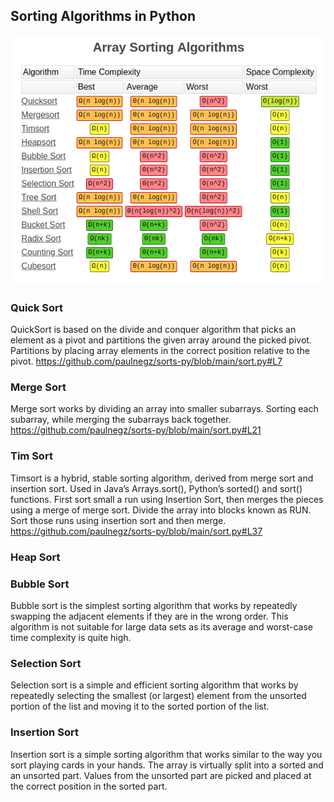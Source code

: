 ## Sorting Algorithms in Python

![alt text](https://github.com/paulnegz/sorts-py/blob/main/img/sorts.png)


### Quick Sort 

QuickSort is based on the divide and conquer algorithm that picks an element as a pivot and partitions the given array around the picked pivot. Partitions by placing array elements in the correct position relative to the pivot.
 https://github.com/paulnegz/sorts-py/blob/main/sort.py#L7


### Merge Sort

Merge sort works by dividing an array into smaller subarrays. Sorting each subarray, while merging the subarrays back together.
 https://github.com/paulnegz/sorts-py/blob/main/sort.py#L21


### Tim Sort

Timsort is a hybrid, stable sorting algorithm, derived from merge sort and insertion sort.
Used in Java’s Arrays.sort(), Python’s sorted() and sort() functions.
First sort small a run using Insertion Sort, then merges the pieces using a merge of merge sort. Divide the array into blocks known as RUN. Sort those runs using insertion sort and then merge.
https://github.com/paulnegz/sorts-py/blob/main/sort.py#L37
 


### Heap Sort



### Bubble Sort

Bubble sort is the simplest sorting algorithm that works by repeatedly swapping the adjacent elements if they are in the wrong order. This algorithm is not suitable for large data sets as its average and worst-case time complexity is quite high.


### Selection Sort

Selection sort is a simple and efficient sorting algorithm that works by repeatedly selecting the smallest (or largest) element from the unsorted portion of the list and moving it to the sorted portion of the list. 


### Insertion Sort

Insertion sort is a simple sorting algorithm that works similar to the way you sort playing cards in your hands. The array is virtually split into a sorted and an unsorted part. Values from the unsorted part are picked and placed at the correct position in the sorted part.
